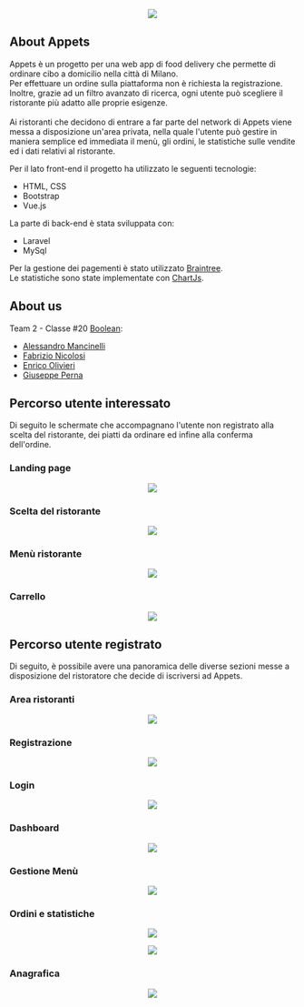 <p align="center"><img src="https://user-images.githubusercontent.com/71637754/111457771-e7a13a00-8718-11eb-8db4-6a9dee5b5ca3.png"></p>

## About Appets
Appets è un progetto per una web app di food delivery che permette di ordinare cibo a domicilio nella città di Milano. <br>
Per effettuare un ordine sulla piattaforma non è richiesta la registrazione. Inoltre, grazie ad un filtro avanzato di ricerca, ogni utente può scegliere il ristorante più adatto alle proprie esigenze.<br>
<br>
Ai ristoranti che decidono di entrare a far parte del network di Appets viene messa a disposizione un'area privata, nella quale l'utente può gestire in maniera semplice ed immediata il menù, gli ordini, le statistiche sulle vendite ed i dati relativi al ristorante.

Per il lato front-end il progetto ha utilizzato le seguenti tecnologie:
- HTML, CSS
- Bootstrap
- Vue.js

La parte di back-end è stata sviluppata con:
- Laravel
- MySql

Per la gestione dei pagementi è stato utilizzato [Braintree](https://www.braintreepayments.com/).<br>
Le statistiche sono state implementate con [ChartJs](https://www.chartjs.org/).

## About us
Team 2 - Classe #20 [Boolean](https://www.boolean.careers/):
- [Alessandro Mancinelli](https://github.com/AleMancio89)<br>
- [Fabrizio Nicolosi](https://github.com/fabnico)<br>
- [Enrico Olivieri](https://github.com/EnricoOlivieri)<br>
- [Giuseppe Perna](https://github.com/giuseppeperna)<br>

## Percorso utente interessato

Di seguito le schermate che accompagnano l'utente non registrato alla scelta del ristorante, dei piatti da ordinare ed infine alla conferma dell'ordine.

<h3> Landing page </h3>
<p align="center"><img src="https://user-images.githubusercontent.com/71637754/111463906-69e12c80-8720-11eb-949f-dc2e15037a4c.png"></p>

<h3> Scelta del ristorante </h3>
<p align="center"><img src="https://user-images.githubusercontent.com/71637754/111464190-bcbae400-8720-11eb-9b32-64337fd92aee.png"></p>

<h3> Menù ristorante </h3>
<p align="center"><img src="https://user-images.githubusercontent.com/71637754/111464310-e4aa4780-8720-11eb-8f8b-cc956a67724f.png"></p>

<h3> Carrello </h3>
<p align="center"><img src="https://user-images.githubusercontent.com/71637754/111464449-13c0b900-8721-11eb-9e79-072479cf8b12.png"></p>

## Percorso utente registrato

Di seguito, è possibile avere una panoramica delle diverse sezioni messe a disposizione del ristoratore che decide di iscriversi ad Appets.

<h3> Area ristoranti </h3>
<p align="center"><img src="https://user-images.githubusercontent.com/71637754/111464972-cabd3480-8721-11eb-9a26-da51ecd859f7.png"></p>

<h3> Registrazione </h3>
<p align="center"><img src="https://user-images.githubusercontent.com/71637754/111465367-4e772100-8722-11eb-8b4b-c14433f45541.png"></p>

<h3> Login </h3>
<p align="center"><img src="https://user-images.githubusercontent.com/71637754/111465500-7cf4fc00-8722-11eb-8f4b-f97fcbeeef0a.png"></p>

<h3> Dashboard </h3>
<p align="center"><img src="https://user-images.githubusercontent.com/71637754/111465732-b9c0f300-8722-11eb-9438-e5ad39543fd9.png"></p>

<h3> Gestione Menù </h3>
<p align="center"><img src="https://user-images.githubusercontent.com/71637754/111465961-f856ad80-8722-11eb-9fb5-0b2c62b4bedc.png"></p>

<h3> Ordini e statistiche </h3>
<p align="center"><img src="https://user-images.githubusercontent.com/71637754/111466110-29cf7900-8723-11eb-8507-9ee069e0b865.png"></p>
<p align="center"><img src="https://user-images.githubusercontent.com/71637754/111466241-508daf80-8723-11eb-8959-41adfd0f2d0e.png"></p>

<h3> Anagrafica </h3>
<p align="center"><img src="https://user-images.githubusercontent.com/71637754/111466414-8df23d00-8723-11eb-95b4-ba214731d227.png"></p>
